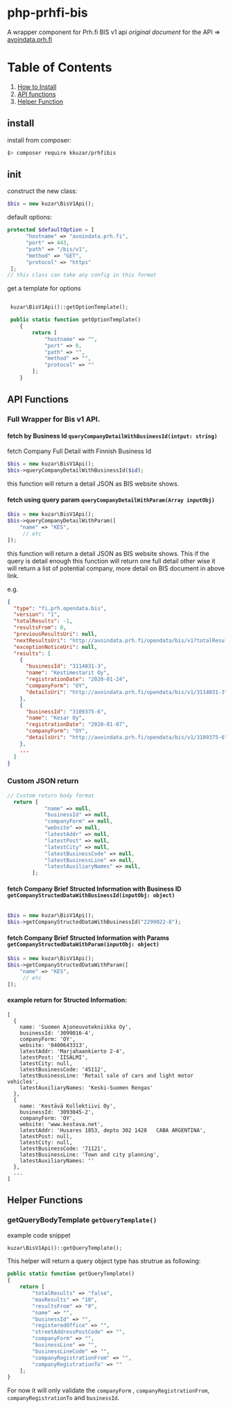 # php-prhfi-bis
A wrapper component for Prh.fi BIS v1 api
*original document* for the API => [avoindata.prh.fi](https://avoindata.prh.fi/ytj_en.html)


# Table of Contents
1. [How to Install](#install)
2. [API functions](#api-functions)
3. [Helper Function](#helper-functions)


## install 

install from composer:
```bash
$> composer require kkuzar/prhfibis
``` 
## init

construct the new class:
``` php
$bis = new kuzar\BisV1Api();
```

default options:

``` php
protected $defaultOption = [
      "hostname" => "avoindata.prh.fi",
      "port" => 443,
      "path" => "/bis/v1",
      "method" => "GET",
      "protocol" => "https"
 ];
// this class can take any config in this format
```

get a template for options

```php

 kuzar\BisV1Api()::getOptionTemplate();

 public static function getOptionTemplate()
    {
        return [
            "hostname" => "",
            "port" => 0,
            "path" => "",
            "method" => "",
            "protocol" => ""
        ];
    }

```

## API Functions

### Full Wrapper for Bis v1 API.

#### fetch by Business Id `queryCompanyDetailWithBusinessId(intput: string)`
fetch Company Full Detail with Finnish Business Id

``` php
$bis = new kuzar\BisV1Api();
$bis->queryCompanyDetailWithBusinessId($id);
```

this function will return a detail JSON as BIS website shows.

#### fetch using query param `queryCompanyDetailWithParam(Array inputObj)`

```php
$bis = new kuzar\BisV1Api();
$bis->queryCompanyDetailWithParam([
    "name" => "KES",
     // etc
]);
```
this function will return a detail JSON as BIS website shows.
This if the query is detail enough  this function will return one full detail
other wise it will return a list of potential company, more detail on BIS document in above link.

e.g.

```json
{
  "type": "fi.prh.opendata.bis",
  "version": "1",
  "totalResults": -1,
  "resultsFrom": 0,
  "previousResultsUri": null,
  "nextResultsUri": "http://avoindata.prh.fi/opendata/bis/v1?totalResults=false&maxResults=10&resultsFrom=10&name=KES&companyRegistrationFrom=2014-02-28",
  "exceptionNoticeUri": null,
  "results": [
    {
      "businessId": "3114031-3",
      "name": "Kestimestarit Oy",
      "registrationDate": "2020-01-24",
      "companyForm": "OY",
      "detailsUri": "http://avoindata.prh.fi/opendata/bis/v1/3114031-3"
    },
    {
      "businessId": "3109375-6",
      "name": "Kesar Oy",
      "registrationDate": "2020-01-07",
      "companyForm": "OY",
      "detailsUri": "http://avoindata.prh.fi/opendata/bis/v1/3109375-6"
    },
    ...
  ]
}
```
### Custom JSON return

```php
// Custom return body format
  return [
            "name" => null,
            "businessId" => null,
            "companyForm" => null,
            "website" => null,
            "latestAddr" => null,
            "latestPost" => null,
            "latestCity" => null,
            "latestBusinessCode" => null,
            "latestBusinessLine" => null,
            "latestAuxiliaryNames" => null,
        ];
```

#### fetch Company Brief Structed Information with Business ID `getCompanyStructedDataWithBusinessId(inputObj: object)`

```php

$bis = new kuzar\BisV1Api();
$bis->getCompanyStructedDataWithBusinessId("2299022-8");
```

#### fetch Company Brief Structed Information with Params `getCompanyStructedDataWithParam(inputObj: object)`

```php
$bis = new kuzar\BisV1Api();
$bis->getCompanyStructedDataWithParam([
    "name" => "KES",
     // etc
]);
```

#### example return for Structed Information:

```text
[
  {
    name: 'Suomen Ajoneuvotekniikka Oy',
    businessId: '3099016-4',
    companyForm: 'OY',
    website: '0400643313',
    latestAddr: 'Marjahaankierto 2-4',
    latestPost: 'IISALMI',
    latestCity: null,
    latestBusinessCode: '45112',
    latestBusinessLine: 'Retail sale of cars and light motor vehicles',
    latestAuxiliaryNames: 'Keski-Suomen Rengas'
  },
  {
    name: 'Kestävä Kollektiivi Oy',
    businessId: '3093045-2',
    companyForm: 'OY',
    website: 'www.kestava.net',
    latestAddr: 'Husares 1853, depto 302 1428   CABA ARGENTINA',
    latestPost: null,
    latestCity: null,
    latestBusinessCode: '71121',
    latestBusinessLine: 'Town and city planning',
    latestAuxiliaryNames: ''
  },
  ...
]
```

## Helper Functions

### getQueryBodyTemplate `getQueryTemplate()`

example code snippet
```php
kuzar\BisV1Api()::getQueryTemplate();
```

This helper will return a query object type has strutrue as following:

```php
public static function getQueryTemplate()
{
    return [
        "totalResults" => "false",
        "maxResults" => "10",
        "resultsFrom" => "0",
        "name" => "",
        "businessId" => "",
        "registeredOffice" => "",
        "streetAddressPostCode" => "",
        "companyForm" => "",
        "businessLine" => "",
        "businessLineCode" => "",
        "companyRegistrationFrom" => "",
        "companyRegistrationTo" => ""
    ];
}
```

For now it will only validate the ``companyForm`` , ``companyRegistrationFrom``, ``companyRegistrationTo`` and ``businessId``.